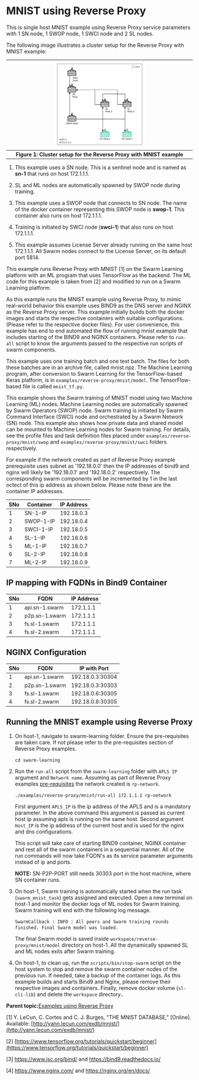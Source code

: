 # MNIST using Reverse Proxy

This is single host MNIST example using Reverse Proxy service parameters with 1 SN node, 1 SWOP node, 1 SWCI node and 2 SL nodes.

The following image illustrates a cluster setup for the Reverse Proxy with MNIST example:

|<img width="50%" height="40%" src="../../figs/reverse-proxy-mnist-setup.png">|
|:--:|
|<b>Figure 1: Cluster setup for the Reverse Proxy with MNIST example</b>|

1.  This example uses a SN node. This is a sentinel node and is named as **sn-1** that runs on host 172.1.1.1.

2.  SL and ML nodes are automatically spawned by SWOP node during training.

3.  This example uses a SWOP node that connects to SN node. The name of the docker container representing this SWOP node is **swop-1**. This container also runs on host 172.1.1.1.

4.  Training is initiated by SWCI node \(**swci-1**\) that also runs on host 172.1.1.1.

5.  This example assumes License Server already running on the same host 172.1.1.1. All Swarm nodes connect to the License Server, on its default port 5814.


This example runs Reverse Proxy with MNIST [1] on the Swarm Learning platform with an ML program that uses TensorFlow as the backend. The ML code for this example is taken from [2] and modified to run on a Swarm Learning platform.

As this example runs the MNIST example using Reverse Proxy, to mimic real-world behavior this example uses BIND9 as the DNS server and NGINX as the Reverse Proxy server. This example initially builds both the docker images and starts the respective containers with suitable configurations. \(Please refer to the respective docker files\). For user convenience, this example has end to end automated the flow of running mnist example that includes starting of the BIND9 and NGINX containers. Please refer to `run-all` script to know the arguments passed to the respective run scripts of swarm components.

This example uses one training batch and one test batch. The files for both these batches are in an archive file, called mnist.npz. The Machine Learning program, after conversion to Swarm Learning for the TensorFlow-based Keras platform, is in `examples/reverse-proxy/mnist/model`. The TensorFlow-based file is called `mnist_tf.py`.

This example shows the Swarm training of MNIST model using two Machine Learning (ML) nodes. Machine Learning nodes are automatically spawned by Swarm Operators (SWOP) node. Swarm training is initiated by Swarm Command Interface (SWCI) node and orchestrated by a Swarm Network (SN) node. This example also shows how private data and shared model can be mounted to Machine Learning nodes for Swarm training. For details, see the profile files and task definition files placed under `examples/reverse-proxy/mnist/swop` and `examples/reverse-proxy/mnist/swci` folders respectively.

For example if the network created as part of Reverse Proxy example prerequisite uses subnet as '192.18.0.0' then the IP addresses of bind9 and nginx will likely be '192.18.0.1' and '192.18.0.2' respectively. The corresponding swarm components will be incremented by 1 in the last octect of this ip address as shown below. Please note these are the container IP addresses.

SNo | Container | IP Address |
--- | --- | --- | 
1 | SN-1-IP | 192.18.0.3 | 
2 | SWOP-1-IP | 192.18.0.4 | 
3 | SWCI-1-IP | 192.18.0.5 | 
4 | SL-1-IP | 192.18.0.6 | 
5 | ML-1-IP | 192.18.0.7 | 
6 | SL-2-IP | 192.18.0.8 | 
7 | ML-2-IP | 192.18.0.9 | 

## IP mapping with FQDNs in Bind9 Container
SNo | FQDN | IP Address |
--- | --- | --- | 
1 | api.sn-1.swarm | 172.1.1.1 | 
2 | p2p.sn-1.swarm | 172.1.1.1 | 
3 | fs.sl-1.swarm | 172.1.1.1 | 
4 | fs.sl-2.swarm | 172.1.1.1 | 

## NGINX Configuration
SNo | FQDN | IP with Port |
--- | --- | --- | 
1 | api.sn-1.swarm | 192.18.0.3:30304 | 
2 | p2p.sn-1.swarm | 192.18.0.3:30303 | 
3 | fs.sl-1.swarm | 192.18.0.6:30305 | 
4 | fs.sl-2.swarm | 192.18.0.8:30305 | 

## Running the MNIST example using Reverse Proxy

1.  On host-1, navigate to swarm-learning folder. Ensure the pre-requisites are taken care. If not please refer to the pre-requisites section of Reverse Proxy examples.

    ``` {#CODEBLOCK_MYT_33W_NVB}
    cd swarm-learning
    ```

2.  Run the `run-all` script from the `swarm-learning` folder with `APLS IP` argument and `Network name`. Assuming as part of Reverse Proxy examples [pre-requisites](../README.md) the network created is `rp-network`.

    ``` {#CODEBLOCK_LQT_DNY_NVB}
    ./examples/reverse-proxy/mnist/run-all 172.1.1.1 rp-network
    ```

    First argument `APLS_IP` is the ip address of the APLS and is a mandatory parameter. In the above command this argument is passed as current host ip assuming apls is running on the same host. Second argument `Host_IP` is the ip address of the current host and is used for the nginx and dns configurations.

    This script will take care of starting BIND9 container, NGINX container and rest all of the swarm containers in a sequential manner. All of the run commands will now take FQDN's as its service parameter arguments instead of ip and ports.

    **NOTE:** SN-P2P-PORT still needs 30303 port in the host machine, where SN container runs.

3.  On host-1, Swarm training is automatically started when the run task \(`swarm_mnist_task`\) gets assigned and executed. Open a new terminal on host-1 and monitor the docker logs of ML nodes for Swarm training. Swarm training will end with the following log message.

    ``` {#CODEBLOCK_T4Y_2JW_NVB}
    SwarmCallback : INFO : All peers and Swarm training rounds finished. Final Swarm model was loaded.
    ```

    The final Swarm model is saved inside `workspace/reverse-proxy/mnist/model` directory on host-1. All the dynamically spawned SL and ML nodes exits after Swarm training.

4.  On host-1, to clean up, run the `scripts/bin/stop-swarm` script on the host system to stop and remove the swarm container nodes of the previous run. If needed, take a backup of the container logs. As this example builds and starts Bind9 and Nginx, please remove their respective images and containers. Finally, remove docker volume (`sl-cli-lib`) and delete the `workspace` directory..


**Parent topic:**[Examples using Reverse Proxy](../README.md)

[1]	Y. LeCun, C. Cortes and C. J. Burges, "THE MNIST DATABASE," [Online]. Available: [http://yann.lecun.com/exdb/mnist/](http://yann.lecun.com/exdb/mnist/)  

[2] [https://www.tensorflow.org/tutorials/quickstart/beginner](https://www.tensorflow.org/tutorials/quickstart/beginner)

[3] https://www.isc.org/bind/ and https://bind9.readthedocs.io/

[4] https://www.nginx.com/ and https://nginx.org/en/docs/

